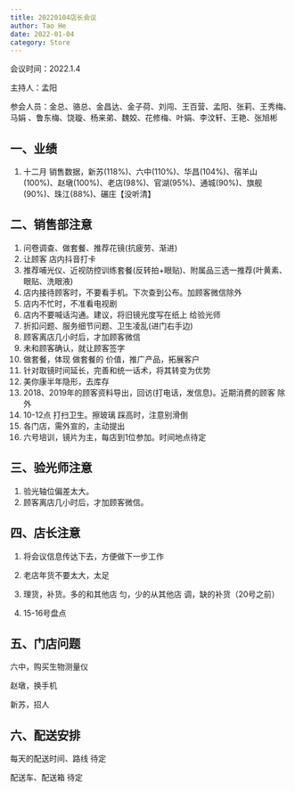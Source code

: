 ```yaml
---
title: 20220104店长会议
author: Tao He
date: 2022-01-04
category: Store
---
```


会议时间：2022.1.4  

主持人：孟阳 

参会人员：金总、骆总、金昌达、金子荷、刘闯、王百营、孟阳、张莉、王秀梅、马娟 、鲁东梅、饶璇、杨来弟、魏姣、花修梅、叶娟、李汶轩、王艳、张旭彬


## 一、业绩

1. 十二月 销售数据，新苏(118%)、六中(110%)、华昌(104%)、宿羊山(100%)、赵墩(100%)、老店(98%)、官湖(95%)、通城(90%)、旗舰(90%)、珠江(88%)、碾庄【没听清】

   

## 二、销售部注意

1. 问卷调查、做套餐、推荐花镜(抗疲劳、渐进)
2. 让顾客 店内抖音打卡
3. 推荐哺光仪、近视防控训练套餐(反转拍+眼贴)、附属品三选一推荐(叶黄素、眼贴、洗眼液)
4. 店内接待顾客时，不要看手机。下次查到公布。加顾客微信除外
5. 店内不忙时，不准看电视剧
6. 店内不要喊话沟通。建议，将旧镜光度写在纸上 给验光师
7. 折扣问题、服务细节问题、卫生凌乱(进门右手边)
8. 顾客离店几小时后，才加顾客微信
9. 未和顾客确认，就让顾客签字
10. 做套餐，体现 做套餐的 价值，推广产品，拓展客户
11. 针对取镜时间延长，完善和统一话术，将其转变为优势
12. 美你康半年隐形，去库存
13. 2018、2019年的顾客资料导出，回访(打电话，发信息)。近期消费的顾客 除外
14. 10-12点 打扫卫生。擦玻璃 踩高时，注意别滑倒
15. 各门店，需外宣的，主动提出
16. 六号培训，镜片为主，每店到1位参加。时间地点待定



## 三、验光师注意

1. 验光轴位偏差太大。
2. 顾客离店几小时后，才加顾客微信。





## 四、店长注意

1. 将会议信息传达下去，方便做下一步工作

2. 老店年货不要太大，太足
3. 理货，补货。多的和其他店 匀，少的从其他店 调，缺的补货（20号之前）
4. 15-16号盘点



## 五、门店问题

六中，购买生物测量仪

赵墩，换手机

新苏，招人



## 六、配送安排

每天的配送时间、路线 待定

配送车、配送箱 待定






